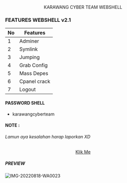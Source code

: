 <p align="center" color="red">KARAWANG CYBER TEAM WEBSHELL</p>

### FEATURES WEBSHELL v2.1
| No | Features 
|---|---
1 | Adminer
2 | Symlink
3 | Jumping
4 | Grab Config
5 | Mass Depes
6 | Cpanel crack
7 | Logout

#### PASSWORD SHELL
- karawangcyberteam

#### NOTE :
###### Lamun aya kesalahan harap laporkan XD
<p align="center">
<a href="https://www.facebook.com/profile.php?id=100083096354136" color="red">Klik Me</a>
  </p>
 
##### PREVIEW
![IMG-20220818-WA0023](https://user-images.githubusercontent.com/99103722/185399553-637dbb51-d22d-4585-9645-c317f03ba9b9.jpg)
